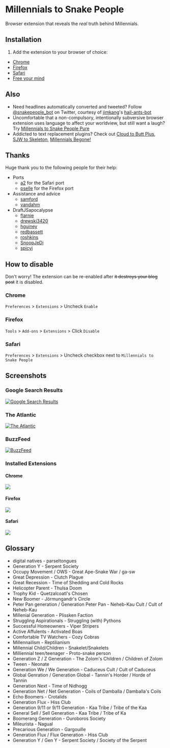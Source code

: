 # Millennials to Snake People

Browser extension that reveals the *real* truth behind Millennials.


## Installation

1. Add the extension to your browser of choice: 
  - [Chrome](https://chrome.google.com/webstore/detail/millennials-to-snake-peop/jhkibealmjkbkafogihpeidfcgnigmlf)
  - [Firefox](https://addons.mozilla.org/en-US/firefox/addon/millennials-to-snake-people/)
  - [Safari](https://github.com/a2/millennials-to-snake-people/releases)
- [Free your mind](https://www.google.com/search?q=Millennials)


## Also

- Need headlines automatically converted and tweeted? Follow [@snakepeople_bot](https://twitter.com/snakepeople_bot) on Twitter, courtesy of [jimkang](https://github.com/jimkang)'s [hail-ants-bot](https://github.com/jimkang/hail-ants-bot)
- Uncomfortable that a non-compulsory, intentionally subversive browser extension uses language to affect your worldview, but still want a laugh? Try [Millennials to Snake People Pure](https://chrome.google.com/webstore/detail/millennials-to-snake-peop/ekkcdmnckghgcbgkdfbafpgepbmkjhnd?hl=en-US)
- Addicted to text replacement plugins? Check out [Cloud to Butt Plus](https://chrome.google.com/webstore/detail/cloud-to-butt-plus/apmlngnhgbnjpajelfkmabhkfapgnoai?hl=en), [SJW to Skeleton](https://chrome.google.com/webstore/detail/sjw-to-skeleton/kckodmjikeoncekpplppkkcjolofmacc?hl=en), [Millennials Begone!](https://chrome.google.com/webstore/detail/millennials-begone/dlgjecnejicmpdknhangcbeahbgipolf?hl=en)


## Thanks

Huge thank you to the following people for their help:

- Ports
    - [a2](https://github.com/a2) for the Safari port
    - [pselle](https://github.com/pselle) for the Firefox port
- Assistance and advice
    - [samford](https://github.com/samford) 
    - [vandahm](https://github.com/vandahm)
- DraftJSapocalypse 
    - [flarnie](https://github.com/flarnie)
    - [drewski3420](https://github.com/drewski3420)
    - [hguiney](https://github.com/hguiney)
    - [redbassett](https://github.com/redbassett)
    - [roshkins](https://github.com/roshkins)
    - [SnoopJeDi](https://github.com/SnoopJeDi)
    - [spicyj](https://github.com/spicyj)


## How to disable

Don't worry! The extension can be re-enabled after ~~it destroys your blog post~~ it is disabled.

### Chrome

`Preferences` > `Extensions` > Uncheck `Enable`

### Firefox

`Tools` > `Add-ons` > `Extensions` > Click `Disable`

### Safari

`Preferences` > `Extensions` > Uncheck checkbox next to `Millennials to Snake People`


## Screenshots

### Google Search Results
[![Google Search Results](https://i.imgur.com/GTBOuEr.png)](https://www.google.com/search?q=Millennials)

### The Atlantic
[![The Atlantic](https://i.imgur.com/LDFOsrO.png)](http://www.theatlantic.com/politics/archive/2013/08/the-outsiders-how-can-millennials-change-washington-if-they-hate-it/278920/)

### BuzzFeed
[![BuzzFeed](https://i.imgur.com/PT1NWX5.png)](http://www.buzzfeed.com/sapna/what-public-companies-are-telling-wall-street-about-millenni)

### Installed Extensions
#### Chrome
![](https://i.imgur.com/xAzfhw8.png)

#### Firefox
![](http://i.imgur.com/ro9zkDl.png)

#### Safari
![](https://camo.githubusercontent.com/e244891000642e281c202b4fbd07b14fcf2bf4d7/687474703a2f2f61322e642e70722f477757712e706e67)

## Glossary
* digital natives - parseltongues
* Generation Y - Serpent Society
* Occupy Movement / OWS - Great Ape-Snake War / ga-sw
* Great Depression - Clutch Plague
*  Great Recession - Time of Shedding and Cold Rocks
* Helicopter Parent - Thulsa Doom
* Trophy Kid - Quetzalcoatl's Chosen
* New Boomer - Jörmungandr's Circle
* Peter Pan generation / Generation Peter Pan - Neheb-Kau Cult / Cult of Neheb-Kau
* Millenial Generation - Plissken Faction
* Struggling Aspirationals - Struggling (with) Pythons
* Successful Homeowners - Viper Stripers
* Active Affulents - Activated Boas
* Comfortable TV Watchers - Cozy Cobras
* Millennailism - Reptilianism
* Millennial Child/Children - Snakelet/Snakelets
* Milliennial teen/teenager - Proto-snake person
* Generation Z / Z Generation - The Zolom's Children / Children of Zolom
* Tween - Neonate
* Generation We / We Generation - Caduceus Cult / Cult of Caduceus
* Global Genration / Generation Global - Tannin's Horder / Horde of Tannin
* Generation Next - Time of Nidhogg
* Generation Net / Net Generation - Coils of Damballa / Damballa's Coils
* Echo Boomers - Crotalids
* Generation Flux - Hiss Club
* Generation 9/11 or 9/11 Generation - Kaa Tribe / Tribe of the Kaa
* General Sell / Sell Generation - Kaa Tribe / Tribe of Ka
* Boomerang Generation - Ouroboros Society
* Mileurista - Nagual
* Precarious Generation - Gargouille
* Generation Flux / Flux Generation - Hiss Club
* Generation Y / Gen Y - Serpent Society / Society of the Serpent
